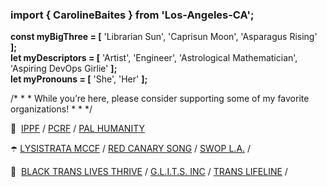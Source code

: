 ### import { CarolineBaites } from 'Los-Angeles-CA';

<b>const myBigThree = [</b> 'Librarian Sun', 'Caprisun Moon', 'Asparagus Rising' <b>];</br>
let myDescriptors = [</b> 'Artist', 'Engineer', 'Astrological Mathematician', 'Aspiring DevOps Girlie' <b>];</br>
let myPronouns = [</b> 'She', 'Her' <b>];</b>

/* * * While you’re here, please consider supporting some of my favorite organizations! * * */

🍉 &nbsp;<a href="https://secure.ippf.org/a/donate-monthly" target="_blank" rel="noopener noreferrer">IPPF</a> /
<a href="https://pcrf1.app.neoncrm.com/forms/general" target="_blank" rel="noopener noreferrer">PCRF</a> /
<a href="https://www.gofundme.com/f/pal-humanity-initiative" target="_blank" rel="noopener noreferrer">PAL HUMANITY</a>

☂️ <a href="https://www.lysistratamccf.org/emergencyfund" target="_blank" rel="noopener noreferrer">LYSISTRATA MCCF</a> /
<a href="https://www.redcanarysong.net" target="_blank" rel="noopener noreferrer">RED CANARY SONG</a> /
<a href="https://swoplosangeles.org/donate-now" target="_blank" rel="noopener noreferrer">SWOP L.A.</a> /

🤝 &nbsp;<a href="https://www.grapevine.org/giving-circle/PdWhoa/Black-Trans-Lives-Thrive" target="_blank" rel="noopener noreferrer">BLACK TRANS LIVES THRIVE</a> /
<a href="https://www.glitsinc.org/donate" target="_blank" rel="noopener noreferrer">G.L.I.T.S. INC</a> /
<a href="https://www.giveoutday.org/organization/Translifeline" target="_blank" rel="noopener noreferrer">TRANS LIFELINE</a> /

<!--
**H-b8/H-b8** is a ✨ _special_ ✨ repository because its `README.md` (this file) appears on your GitHub profile.

Here are some ideas to get you started:

- 🔭 I’m currently working on ...
- 🌱 I’m currently learning ...
- 👯 I’m looking to collaborate on ...
- 🤔 I’m looking for help with ...
- 💬 Ask me about ...
- 📫 How to reach me: ...
- 😄 Pronouns: ...
- ⚡ Fun fact: ...

let currentEndeavors = {</b></br>
&nbsp;&nbsp;&nbsp;&nbsp; leadFullStackDev: '<a href="https://chaninicholas.com/chani-app/" target="_blank">CHANI</a>',</br>
&nbsp;&nbsp;&nbsp;&nbsp; fullStackDev: '<a href="https://bodyofworkers.com/" target="_blank">Body of Workers</a>',</br>
&nbsp;&nbsp;&nbsp;&nbsp; frontendDev: '<a href="https://lips.social/" target="_blank">Lips Social</a>',</br>
<b>};</b>
-->
